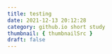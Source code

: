 ```yaml
---
title: testing
date: 2021-12-13 20:12:28
category: github.io short study
thumbnail: { thumbnailSrc }
draft: false
---
```


